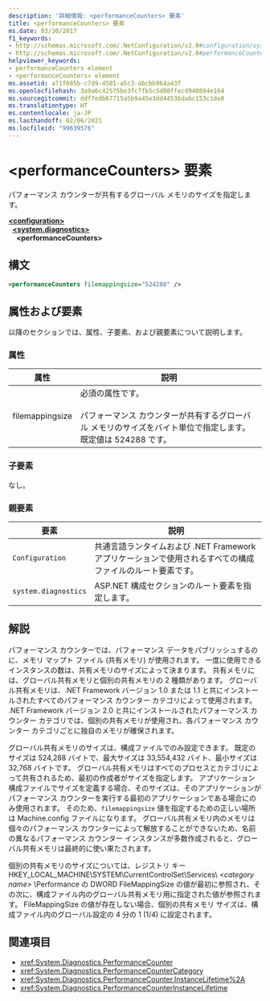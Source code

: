 ```yaml
---
description: '詳細情報: <performanceCounters> 要素'
title: <performanceCounters> 要素
ms.date: 03/30/2017
f1_keywords:
- http://schemas.microsoft.com/.NetConfiguration/v2.0#configuration/system.diagnostics/performanceCounters
- http://schemas.microsoft.com/.NetConfiguration/v2.0#performanceCounters
helpviewer_keywords:
- performanceCounters element
- <performanceCounters> element
ms.assetid: a71f605b-c7d9-4501-a5c3-abcbb964a43f
ms.openlocfilehash: 3a9a6c42575be3fc7fb5c5d80ffecd940894e164
ms.sourcegitcommit: ddf7edb67715a5b9a45e3dd44536dabc153c1de0
ms.translationtype: HT
ms.contentlocale: ja-JP
ms.lasthandoff: 02/06/2021
ms.locfileid: "99639576"
---
```

# <a name="performancecounters-element"></a>\<performanceCounters> 要素

パフォーマンス カウンターが共有するグローバル メモリのサイズを指定します。

[**\<configuration>**](../configuration-element.md)  
&nbsp;&nbsp;[**\<system.diagnostics>**](system-diagnostics-element.md)  
&nbsp;&nbsp;&nbsp;&nbsp;**\<performanceCounters>**  

## <a name="syntax"></a>構文

```xml
<performanceCounters filemappingsize="524288" />
```

## <a name="attributes-and-elements"></a>属性および要素

以降のセクションでは、属性、子要素、および親要素について説明します。

### <a name="attributes"></a>属性

|属性|説明|
|---------------|-----------------|
|filemappingsize|必須の属性です。<br /><br /> パフォーマンス カウンターが共有するグローバル メモリのサイズをバイト単位で指定します。 既定値は 524288 です。|

### <a name="child-elements"></a>子要素

なし。

### <a name="parent-elements"></a>親要素

|要素|説明|
|-------------|-----------------|
|`Configuration`|共通言語ランタイムおよび .NET Framework アプリケーションで使用されるすべての構成ファイルのルート要素です。|
|`system.diagnostics`|ASP.NET 構成セクションのルート要素を指定します。|

## <a name="remarks"></a>解説

パフォーマンス カウンターでは、パフォーマンス データをパブリッシュするのに、メモリ マップト ファイル (共有メモリ) が使用されます。  一度に使用できるインスタンスの数は、共有メモリのサイズによって決まります。  共有メモリには、グローバル共有メモリと個別の共有メモリの 2 種類があります。  グローバル共有メモリは、.NET Framework バージョン 1.0 または 1.1 と共にインストールされたすべてのパフォーマンス カウンター カテゴリによって使用されます。  .NET Framework バージョン 2.0 と共にインストールされたパフォーマンス カウンター カテゴリでは、個別の共有メモリが使用され、各パフォーマンス カウンター カテゴリごとに独自のメモリが確保されます。

グローバル共有メモリのサイズは、構成ファイルでのみ設定できます。  既定のサイズは 524,288 バイトで、最大サイズは 33,554,432 バイト、最小サイズは 32,768 バイトです。  グローバル共有メモリはすべてのプロセスとカテゴリによって共有されるため、最初の作成者がサイズを指定します。  アプリケーション構成ファイルでサイズを定義する場合、そのサイズは、そのアプリケーションがパフォーマンス カウンターを実行する最初のアプリケーションである場合にのみ使用されます。  そのため、`filemappingsize` 値を指定するための正しい場所は Machine.config ファイルになります。  グローバル共有メモリ内のメモリは個々のパフォーマンス カウンターによって解放することができないため、名前の異なるパフォーマンス カウンター インスタンスが多数作成されると、グローバル共有メモリは最終的に使い果たされます。

個別の共有メモリのサイズについては、レジストリ キー HKEY_LOCAL_MACHINE\SYSTEM\CurrentControlSet\Services\\ *\<category name>* \Performance の DWORD FileMappingSize の値が最初に参照され、その次に、構成ファイル内のグローバル共有メモリ用に指定された値が参照されます。 FileMappingSize の値が存在しない場合、個別の共有メモリ サイズは、構成ファイル内のグローバル設定の 4 分の 1 (1/4) に設定されます。

## <a name="see-also"></a>関連項目

- <xref:System.Diagnostics.PerformanceCounter>
- <xref:System.Diagnostics.PerformanceCounterCategory>
- <xref:System.Diagnostics.PerformanceCounter.InstanceLifetime%2A>
- <xref:System.Diagnostics.PerformanceCounterInstanceLifetime>
